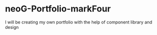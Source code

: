 # neoG-Portfolio-markFour
I will be creating my own portfolio with the help of component library and design

